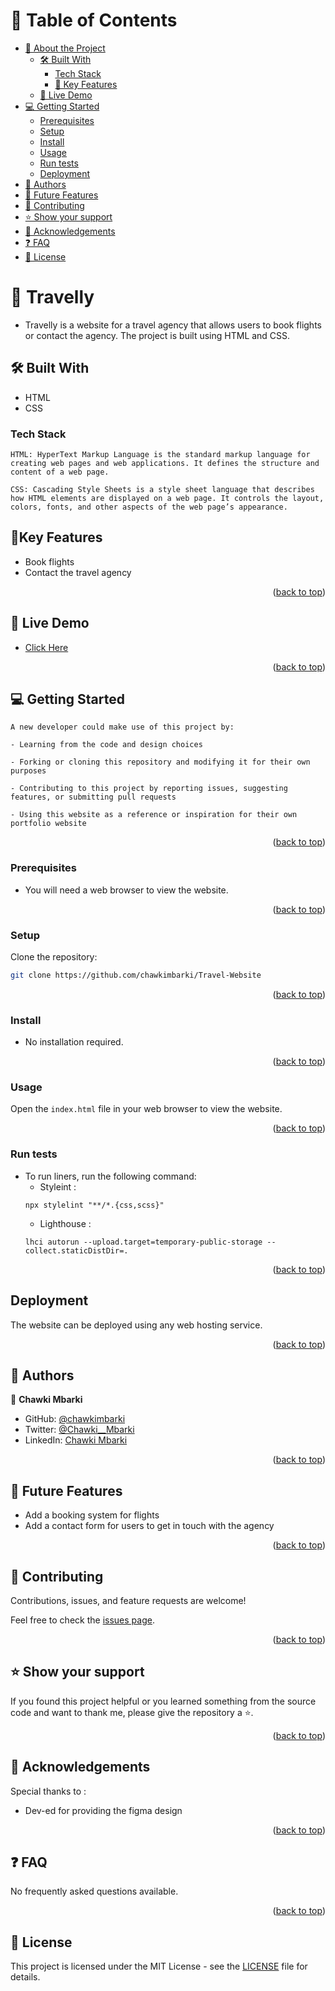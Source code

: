 # 📗 Table of Contents <a id="readme-top"></a>

- [📖 About the Project](#about-project)
  - [🛠 Built With](#built-with)
    - [Tech Stack](#tech-stack)
    - [🔑 Key Features](#key-features)
  - [🚀 Live Demo](#live-demo)
- [💻 Getting Started](#getting-started)
  - [Prerequisites](#prerequisites)
  - [Setup](#setup)
  - [Install](#install)
  - [Usage](#usage)
  - [Run tests](#run-tests)
  - [Deployment](#deployment)
- [👥 Authors](#authors)
- [🔭 Future Features](#future-features)
- [🤝 Contributing](#contributing)
- [⭐️ Show your support](#support)
- [🙏 Acknowledgements](#acknowledgements)
- [❓ FAQ](#faq)
- [📝 License](#license)

# 📖 Travelly <a id="about-project"></a>

- Travelly is a website for a travel agency that allows users to book flights or contact the agency. The project is built using HTML and CSS.

## 🛠 Built With <a id="built-with"></a>

- HTML
- CSS

### Tech Stack <a id="tech-stack"></a>

    HTML: HyperText Markup Language is the standard markup language for creating web pages and web applications. It defines the structure and content of a web page.

    CSS: Cascading Style Sheets is a style sheet language that describes how HTML elements are displayed on a web page. It controls the layout, colors, fonts, and other aspects of the web page’s appearance.

## 🔑Key Features <a id="key-features"></a>

- Book flights
- Contact the travel agency

<p align="right">(<a href="#readme-top">back to top</a>)</p>

## 🚀 Live Demo <a id="live-demo"></a>

- [Click Here](https://chawkimbarki.github.io/Travel-Website/)

<p align="right">(<a href="#readme-top">back to top</a>)</p>

## 💻 Getting Started <a id="getting-started"></a>

    A new developer could make use of this project by:

    - Learning from the code and design choices

    - Forking or cloning this repository and modifying it for their own purposes

    - Contributing to this project by reporting issues, suggesting features, or submitting pull requests

    - Using this website as a reference or inspiration for their own portfolio website

<p align="right">(<a href="#readme-top">back to top</a>)</p>

### Prerequisites <a id="prerequisites"></a>

- You will need a web browser to view the website.

<p align="right">(<a href="#readme-top">back to top</a>)</p>

### Setup <a id="setup"></a>

Clone the repository:
```bash
git clone https://github.com/chawkimbarki/Travel-Website
```

<p align="right">(<a href="#readme-top">back to top</a>)</p>

### Install <a id="install"></a>

- No installation required.

<p align="right">(<a href="#readme-top">back to top</a>)</p>

### Usage <a id="usage"></a>

Open the `index.html` file in your web browser to view the website.

<p align="right">(<a href="#readme-top">back to top</a>)</p>

### Run tests <a id="run-tests"></a>

- To run liners, run the following command:
  - Styleint : 
  ```
  npx stylelint "**/*.{css,scss}"
  ```
  - Lighthouse :
  ``` 
  lhci autorun --upload.target=temporary-public-storage --collect.staticDistDir=.
  ```

<p align="right">(<a href="#readme-top">back to top</a>)</p>

## Deployment <a id="deployment"></a>

The website can be deployed using any web hosting service.

<p align="right">(<a href="#readme-top">back to top</a>)</p>

## 👥 Authors <a id="authors"></a>

👤 **Chawki Mbarki**

- GitHub: [@chawkimbarki](https://github.com/chawkimbarki)
- Twitter: [@Chawki__Mbarki](https://twitter.com/Chawki__Mbarki)
- LinkedIn: [Chawki Mbarki](https://www.linkedin.com/in/chawki-mbarki-a77546202/)

<p align="right">(<a href="#readme-top">back to top</a>)</p>

## 🔭 Future Features <a id="future-features"></a>

- Add a booking system for flights
- Add a contact form for users to get in touch with the agency

<p align="right">(<a href="#readme-top">back to top</a>)</p>

## 🤝 Contributing <a id="contributing"></a>

Contributions, issues, and feature requests are welcome!

Feel free to check the [issues page](https://github.com/chawkimbarki/Portfolio/issues).

<p align="right">(<a href="#readme-top">back to top</a>)</p>

## ⭐️ Show your support <a id="support"></a>

If you found this project helpful or you learned something from the source code and want to thank me, please give the repository a ⭐️.

<p align="right">(<a href="#readme-top">back to top</a>)</p>

## 🙏 Acknowledgements <a id="acknowledgements"></a>

Special thanks to :

- Dev-ed for providing the figma design

<p align="right">(<a href="#readme-top">back to top</a>)</p>

## ❓ FAQ <a id="faq"></a>

No frequently asked questions available.

<p align="right">(<a href="#readme-top">back to top</a>)</p>

## 📝 License <a id="license"></a>

This project is licensed under the MIT License - see the [LICENSE](LICENSE) file for details.